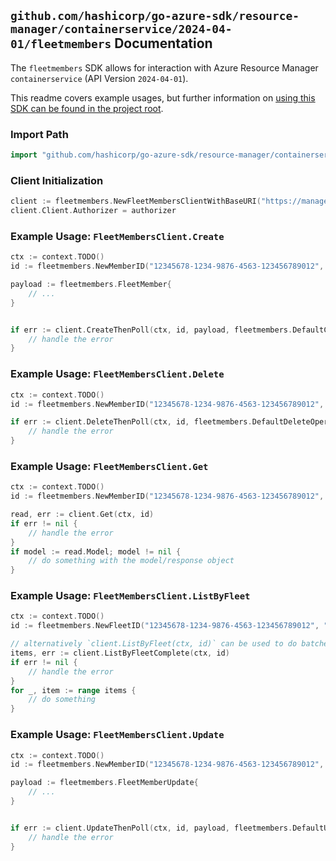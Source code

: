 
## `github.com/hashicorp/go-azure-sdk/resource-manager/containerservice/2024-04-01/fleetmembers` Documentation

The `fleetmembers` SDK allows for interaction with Azure Resource Manager `containerservice` (API Version `2024-04-01`).

This readme covers example usages, but further information on [using this SDK can be found in the project root](https://github.com/hashicorp/go-azure-sdk/tree/main/docs).

### Import Path

```go
import "github.com/hashicorp/go-azure-sdk/resource-manager/containerservice/2024-04-01/fleetmembers"
```


### Client Initialization

```go
client := fleetmembers.NewFleetMembersClientWithBaseURI("https://management.azure.com")
client.Client.Authorizer = authorizer
```


### Example Usage: `FleetMembersClient.Create`

```go
ctx := context.TODO()
id := fleetmembers.NewMemberID("12345678-1234-9876-4563-123456789012", "example-resource-group", "fleetName", "fleetMemberName")

payload := fleetmembers.FleetMember{
	// ...
}


if err := client.CreateThenPoll(ctx, id, payload, fleetmembers.DefaultCreateOperationOptions()); err != nil {
	// handle the error
}
```


### Example Usage: `FleetMembersClient.Delete`

```go
ctx := context.TODO()
id := fleetmembers.NewMemberID("12345678-1234-9876-4563-123456789012", "example-resource-group", "fleetName", "fleetMemberName")

if err := client.DeleteThenPoll(ctx, id, fleetmembers.DefaultDeleteOperationOptions()); err != nil {
	// handle the error
}
```


### Example Usage: `FleetMembersClient.Get`

```go
ctx := context.TODO()
id := fleetmembers.NewMemberID("12345678-1234-9876-4563-123456789012", "example-resource-group", "fleetName", "fleetMemberName")

read, err := client.Get(ctx, id)
if err != nil {
	// handle the error
}
if model := read.Model; model != nil {
	// do something with the model/response object
}
```


### Example Usage: `FleetMembersClient.ListByFleet`

```go
ctx := context.TODO()
id := fleetmembers.NewFleetID("12345678-1234-9876-4563-123456789012", "example-resource-group", "fleetName")

// alternatively `client.ListByFleet(ctx, id)` can be used to do batched pagination
items, err := client.ListByFleetComplete(ctx, id)
if err != nil {
	// handle the error
}
for _, item := range items {
	// do something
}
```


### Example Usage: `FleetMembersClient.Update`

```go
ctx := context.TODO()
id := fleetmembers.NewMemberID("12345678-1234-9876-4563-123456789012", "example-resource-group", "fleetName", "fleetMemberName")

payload := fleetmembers.FleetMemberUpdate{
	// ...
}


if err := client.UpdateThenPoll(ctx, id, payload, fleetmembers.DefaultUpdateOperationOptions()); err != nil {
	// handle the error
}
```
